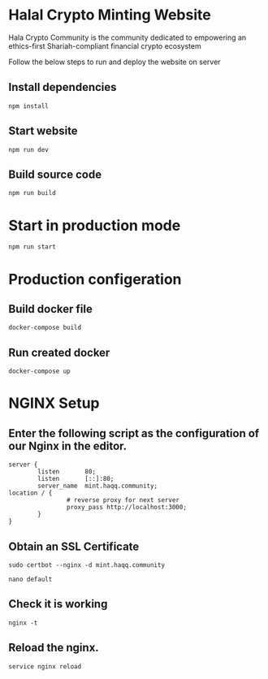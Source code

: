 # Halal Crypto Minting Website

Hala Crypto Community is the community dedicated to empowering an ethics-first Shariah-compliant financial crypto ecosystem


Follow the below steps to run and deploy the website on server

## Install dependencies

```shell
npm install
```
## Start website

```shell
npm run dev
```

## Build source code

```shell
npm run build
```

# Start in production mode

```shell
npm run start
```


# Production configeration

## Build docker file

```shell
docker-compose build
```

## Run created docker 

```shell
docker-compose up
```


# NGINX Setup

## Enter the following script as the configuration of our Nginx in the editor.

```shell
server {
        listen       80;
        listen       [::]:80;
        server_name  mint.haqq.community;
location / {
                # reverse proxy for next server
                proxy_pass http://localhost:3000;
        }
}
```

## Obtain an SSL Certificate 

```shell
sudo certbot --nginx -d mint.haqq.community
```

```shell
nano default
```

## Check it is working 

```shell
nginx -t 
```

## Reload the nginx.

```shell
service nginx reload
```

